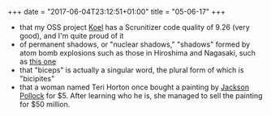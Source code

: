 +++
date = "2017-06-04T23:12:51+01:00"
title = "05-06-17"
+++

* that my OSS project [Koel](https://github.com/phanan/koel) has a Scrunitizer code quality of 9.26 (very good), and I'm quite proud of it
* of permanent shadows, or "nuclear shadows," "shadows" formed by atom bomb explosions such as those in Hiroshima and Nagasaki, such as [this one](https://qph.ec.quoracdn.net/main-qimg-ec8dc0a5cfe04cdf722f631443fe1144.webp)
* that "biceps" is actually a singular word, the plural form of which is "bicipites"
* that a woman named Teri Horton once bought a painting by [Jackson Pollock](https://en.wikipedia.org/wiki/Jackson_Pollock) for $5. After learning who he is, she managed to sell the painting for $50 million.
